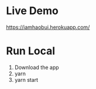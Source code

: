 # Live Demo
https://iamhaobui.herokuapp.com/

# Run Local
1. Download the app
2. yarn
3. yarn start
